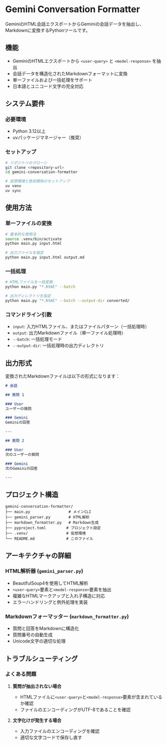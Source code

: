 # Gemini Conversation Formatter

GeminiのHTML会話エクスポートからGeminiの会話データを抽出し、Markdownに変換するPythonツールです。

## 機能

- GeminiのHTMLエクスポートから `<user-query>` と `<model-response>` を抽出
- 会話データを構造化されたMarkdownフォーマットに変換
- 単一ファイルおよび一括処理をサポート
- 日本語とユニコード文字の完全対応

## システム要件

### 必要環境

- Python 3.12以上
- uvパッケージマネージャー（推奨）

### セットアップ

```bash
# リポジトリのクローン
git clone <repository-url>
cd gemini-conversation-formatter

# 仮想環境と依存関係のセットアップ
uv venv
uv sync
```

## 使用方法

### 単一ファイルの変換

```bash
# 基本的な使用法
source .venv/bin/activate
python main.py input.html

# 出力ファイルを指定
python main.py input.html output.md
```

### 一括処理

```bash
# HTMLファイルを一括変換
python main.py "*.html" --batch

# 出力ディレクトリを指定
python main.py "*.html" --batch --output-dir converted/
```

### コマンドライン引数

- `input`: 入力HTMLファイル、またはファイルパターン（一括処理時）
- `output`: 出力Markdownファイル（単一ファイル処理時）
- `--batch`: 一括処理モード
- `--output-dir`: 一括処理時の出力ディレクトリ

## 出力形式

変換されたMarkdownファイルは以下の形式になります：

```markdown
# 会話

## 質問 1

### User
ユーザーの質問

### Gemini
Geminiの回答

---

## 質問 2

### User
次のユーザーの質問

### Gemini
次のGeminiの回答

---
```

## プロジェクト構造

```
gemini-conversation-formatter/
├── main.py                 # メインCLI
├── gemini_parser.py        # HTML解析
├── markdown_formatter.py   # Markdown生成
├── pyproject.toml         # プロジェクト設定
├── .venv/                 # 仮想環境
└── README.md              # このファイル
```

## アーキテクチャの詳細

### HTML解析器 (`gemini_parser.py`)

- BeautifulSoup4を使用してHTML解析
- `<user-query>`要素と`<model-response>`要素を抽出
- 複雑なHTMLマークアップと入れ子構造に対応
- エラーハンドリングと例外処理を実装

### Markdownフォーマッター (`markdown_formatter.py`)

- 質問と回答をMarkdownに構造化
- 質問番号の自動生成
- Unicode文字の適切な処理

## トラブルシューティング

### よくある問題

1. **質問が抽出されない場合**
   - HTMLファイルに`<user-query>`と`<model-response>`要素が含まれているか確認
   - ファイルのエンコーディングがUTF-8であることを確認

2. **文字化けが発生する場合**
   - 入力ファイルのエンコーディングを確認
   - 適切な文字コードで保存し直す

